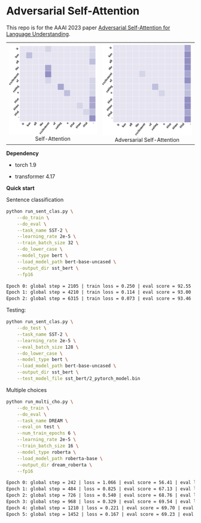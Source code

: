 # Adversarial Self-Attention

This repo is for the AAAI 2023 paper [Adversarial Self-Attention for Language Understanding](https://arxiv.org/abs/2206.12608).

<table>
  <tr>
    <td><div><center><img src="https://github.com/gingasan/adversarialSA/blob/main/figures/sa_map.png"
                          alt="sa"
                          style="zoom:70%;"/>
      <br>
      Self-Attention
      </center></div></td>
    <td><div><center><img src="https://github.com/gingasan/adversarialSA/blob/main/figures/asa_map.png"
                          alt="asa"
                          style="zoom:70%;"/>
      <br>
      Adversarial Self-Attention
      </center></div></td>
  </tr>
</table>



**Dependency**

* torch 1.9

* transformer 4.17



**Quick start**

Sentence classification

```bash
python run_sent_clas.py \
    --do_train \
    --do_eval \
    --task_name SST-2 \
    --learning_rate 2e-5 \
    --train_batch_size 32 \
    --do_lower_case \
    --model_type bert \
    --load_model_path bert-base-uncased \
    --output_dir sst_bert \
    --fp16
```

```txt
Epoch 0: global step = 2105 | train loss = 0.250 | eval score = 92.55 | eval loss = 0.211
Epoch 1: global step = 4210 | train loss = 0.114 | eval score = 93.00 | eval loss = 0.202
Epoch 2: global step = 6315 | train loss = 0.073 | eval score = 93.46 | eval loss = 0.223
```

Testing:

```bash
python run_sent_clas.py \
    --do_test \
    --task_name SST-2 \
    --learning_rate 2e-5 \
    --eval_batch_size 128 \
    --do_lower_case \
    --model_type bert \
    --load_model_path bert-base-uncased \
    --output_dir sst_bert \
    --test_model_file sst_bert/2_pytorch_model.bin
```



Multiple choices

```bash
python run_multi_cho.py \
    --do_train \
    --do_eval \
    --task_name DREAM \
    --eval_on test \
    --num_train_epochs 6 \
    --learning_rate 2e-5 \
    --train_batch_size 16 \
    --model_type roberta \
    --load_model_path roberta-base \
    --output_dir dream_roberta \
    --fp16
```

```txt
Epoch 0: global step = 242 | loss = 1.066 | eval score = 56.41 | eval loss = 0.908
Epoch 1: global step = 484 | loss = 0.825 | eval score = 67.13 | eval loss = 0.749
Epoch 2: global step = 726 | loss = 0.540 | eval score = 68.76 | eval loss = 0.731
Epoch 3: global step = 968 | loss = 0.329 | eval score = 69.54 | eval loss = 0.867
Epoch 4: global step = 1210 | loss = 0.221 | eval score = 69.70 | eval loss = 0.966
Epoch 5: global step = 1452 | loss = 0.167 | eval score = 69.23 | eval loss = 1.037
```

